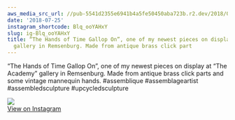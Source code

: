 ```yaml
---
aws_media_src_url: //pub-5541d2355e6941b4a5fe50450aba723b.r2.dev/2018/07/2018-07-25_22-41-59_UTC.jpg
date: '2018-07-25'
instagram_shortcode: Blq_ooYAHxY
slug: ig-Blq_ooYAHxY
title: “The Hands of Time Gallop On”, one of my newest pieces on display at “The Academy”
  gallery in Remsenburg. Made from antique brass click part
---
```


“The Hands of Time Gallop On”, one of my newest pieces on display at “The Academy” gallery in Remsenburg. Made from antique brass click parts and some vintage mannequin hands. #assemblique #assemblageartist #assembledsculpture #upcycledsculpture 

![](//pub-5541d2355e6941b4a5fe50450aba723b.r2.dev/2018/07/2018-07-25_22-41-59_UTC.jpg)   
[View on Instagram](https://www.instagram.com/p/Blq_ooYAHxY/)
